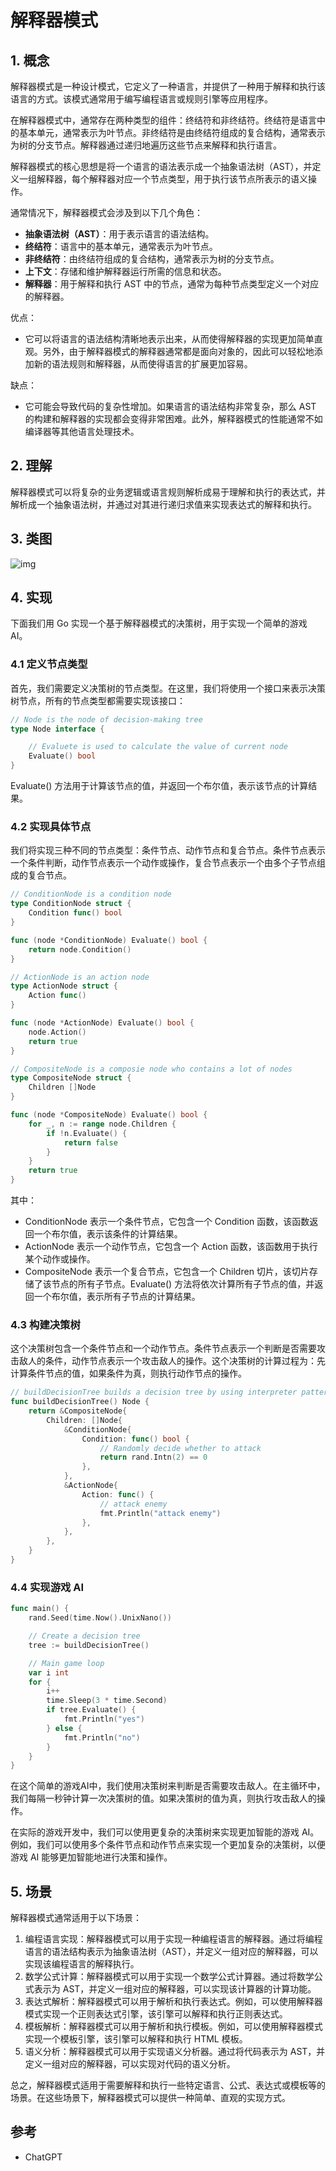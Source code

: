 # 解释器模式



## 1. 概念

解释器模式是一种设计模式，它定义了一种语言，并提供了一种用于解释和执行该语言的方式。该模式通常用于编写编程语言或规则引擎等应用程序。

在解释器模式中，通常存在两种类型的组件：终结符和非终结符。终结符是语言中的基本单元，通常表示为叶节点。非终结符是由终结符组成的复合结构，通常表示为树的分支节点。解释器通过递归地遍历这些节点来解释和执行语言。

解释器模式的核心思想是将一个语言的语法表示成一个抽象语法树（AST），并定义一组解释器，每个解释器对应一个节点类型，用于执行该节点所表示的语义操作。

通常情况下，解释器模式会涉及到以下几个角色：

- **抽象语法树（AST）**：用于表示语言的语法结构。
- **终结符**：语言中的基本单元，通常表示为叶节点。
- **非终结符**：由终结符组成的复合结构，通常表示为树的分支节点。
- **上下文**：存储和维护解释器运行所需的信息和状态。
- **解释器**：用于解释和执行 AST 中的节点，通常为每种节点类型定义一个对应的解释器。

优点：

- 它可以将语言的语法结构清晰地表示出来，从而使得解释器的实现更加简单直观。另外，由于解释器模式的解释器通常都是面向对象的，因此可以轻松地添加新的语法规则和解释器，从而使得语言的扩展更加容易。

缺点：

- 它可能会导致代码的复杂性增加。如果语言的语法结构非常复杂，那么 AST 的构建和解释器的实现都会变得非常困难。此外，解释器模式的性能通常不如编译器等其他语言处理技术。

## 2. 理解

解释器模式可以将复杂的业务逻辑或语言规则解析成易于理解和执行的表达式，并解析成一个抽象语法树，并通过对其进行递归求值来实现表达式的解释和执行。

## 3. 类图

![img](https://cdn.jsdelivr.net/gh/hedon954/mapStorage/img/watermark,type_d3F5LXplbmhlaQ,shadow_50,text_Q1NETiBA5oCd57u055qE5rex5bqm,size_20,color_FFFFFF,t_70,g_se,x_16.png)

## 4. 实现

下面我们用 Go 实现一个基于解释器模式的决策树，用于实现一个简单的游戏 AI。

### 4.1 定义节点类型

首先，我们需要定义决策树的节点类型。在这里，我们将使用一个接口来表示决策树节点，所有的节点类型都需要实现该接口：

```go
// Node is the node of decision-making tree
type Node interface {

	// Evaluete is used to calculate the value of current node
	Evaluate() bool
}
```

Evaluate() 方法用于计算该节点的值，并返回一个布尔值，表示该节点的计算结果。

### 4.2 实现具体节点

我们将实现三种不同的节点类型：条件节点、动作节点和复合节点。条件节点表示一个条件判断，动作节点表示一个动作或操作，复合节点表示一个由多个子节点组成的复合节点。

```go
// ConditionNode is a condition node
type ConditionNode struct {
	Condition func() bool
}

func (node *ConditionNode) Evaluate() bool {
	return node.Condition()
}

// ActionNode is an action node
type ActionNode struct {
	Action func()
}

func (node *ActionNode) Evaluate() bool {
	node.Action()
	return true
}

// CompositeNode is a composie node who contains a lot of nodes
type CompositeNode struct {
	Children []Node
}

func (node *CompositeNode) Evaluate() bool {
	for _, n := range node.Children {
		if !n.Evaluate() {
			return false
		}
	}
	return true
}
```

其中：

- ConditionNode 表示一个条件节点，它包含一个 Condition 函数，该函数返回一个布尔值，表示该条件的计算结果。
- ActionNode 表示一个动作节点，它包含一个 Action 函数，该函数用于执行某个动作或操作。
- CompositeNode 表示一个复合节点，它包含一个 Children 切片，该切片存储了该节点的所有子节点。Evaluate() 方法将依次计算所有子节点的值，并返回一个布尔值，表示所有子节点的计算结果。

### 4.3 构建决策树

这个决策树包含一个条件节点和一个动作节点。条件节点表示一个判断是否需要攻击敌人的条件，动作节点表示一个攻击敌人的操作。这个决策树的计算过程为：先计算条件节点的值，如果条件为真，则执行动作节点的操作。

```go
// buildDecisionTree builds a decision tree by using interpreter pattern
func buildDecisionTree() Node {
	return &CompositeNode{
		Children: []Node{
			&ConditionNode{
				Condition: func() bool {
					// Randomly decide whether to attack
					return rand.Intn(2) == 0
				},
			},
			&ActionNode{
				Action: func() {
					// attack enemy
					fmt.Println("attack enemy")
				},
			},
		},
	}
}
```

### 4.4 实现游戏 AI

```go
func main() {
	rand.Seed(time.Now().UnixNano())

	// Create a decision tree
	tree := buildDecisionTree()

	// Main game loop
	var i int
	for {
		i++
		time.Sleep(3 * time.Second)
		if tree.Evaluate() {
			fmt.Println("yes")
		} else {
			fmt.Println("no")
		}
	}
}
```

在这个简单的游戏AI中，我们使用决策树来判断是否需要攻击敌人。在主循环中，我们每隔一秒钟计算一次决策树的值。如果决策树的值为真，则执行攻击敌人的操作。

在实际的游戏开发中，我们可以使用更复杂的决策树来实现更加智能的游戏 AI。例如，我们可以使用多个条件节点和动作节点来实现一个更加复杂的决策树，以便游戏 AI 能够更加智能地进行决策和操作。

## 5. 场景

解释器模式通常适用于以下场景：

1. 编程语言实现：解释器模式可以用于实现一种编程语言的解释器。通过将编程语言的语法结构表示为抽象语法树（AST），并定义一组对应的解释器，可以实现该编程语言的解释执行。
2. 数学公式计算：解释器模式可以用于实现一个数学公式计算器。通过将数学公式表示为 AST，并定义一组对应的解释器，可以实现该计算器的计算功能。
3. 表达式解析：解释器模式可以用于解析和执行表达式。例如，可以使用解释器模式实现一个正则表达式引擎，该引擎可以解释和执行正则表达式。
4. 模板解析：解释器模式可以用于解析和执行模板。例如，可以使用解释器模式实现一个模板引擎，该引擎可以解释和执行 HTML 模板。
5. 语义分析：解释器模式可以用于实现语义分析器。通过将代码表示为 AST，并定义一组对应的解释器，可以实现对代码的语义分析。

总之，解释器模式适用于需要解释和执行一些特定语言、公式、表达式或模板等的场景。在这些场景下，解释器模式可以提供一种简单、直观的实现方式。



## 参考

- ChatGPT